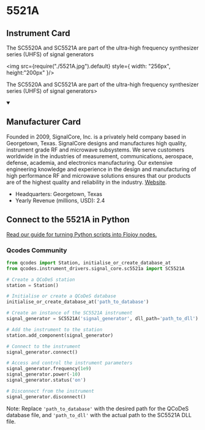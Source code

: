 
# 5521A

## Instrument Card

<div className="flex">

<div>

The SC5520A and SC5521A are part of the ultra-high frequency synthesizer series (UHFS) of signal generators

</div>

<img src={require("./5521A.jpg").default} style={ width: "256px", height:"200px" }/>

</div>

The SC5520A and SC5521A are part of the ultra-high frequency synthesizer series (UHFS) of signal generators>

<details open>
<summary><h2>Manufacturer Card</h2></summary>

Founded in 2009, SignalCore, Inc. is a privately held company based in Georgetown, Texas. SignalCore designs and manufactures high quality, instrument grade RF and microwave subsystems. We serve customers worldwide in the industries of measurement, communications, aerospace, defense, academia, and electronics manufacturing. Our extensive engineering knowledge and experience in the design and manufacturing of high performance RF and microwave solutions ensures that our products are of the highest quality and reliability in the industry. <a href="https://www.signalcore.com/">Website</a>.

<ul>
  <li>Headquarters: Georgetown, Texas</li>
  <li>Yearly Revenue (millions, USD): 2.4</li>
</ul>
</details>

## Connect to the 5521A in Python

[Read our guide for turning Python scripts into Flojoy nodes.](https://docs.flojoy.ai/custom-nodes/creating-custom-node/)


### Qcodes Community

```python
from qcodes import Station, initialise_or_create_database_at
from qcodes.instrument_drivers.signal_core.sc5521a import SC5521A

# Create a QCoDeS station
station = Station()

# Initialise or create a QCoDeS database
initialise_or_create_database_at('path_to_database')

# Create an instance of the SC5521A instrument
signal_generator = SC5521A('signal_generator', dll_path='path_to_dll')

# Add the instrument to the station
station.add_component(signal_generator)

# Connect to the instrument
signal_generator.connect()

# Access and control the instrument parameters
signal_generator.frequency(1e9)
signal_generator.power(-10)
signal_generator.status('on')

# Disconnect from the instrument
signal_generator.disconnect()
```
Note: Replace `'path_to_database'` with the desired path for the QCoDeS database file, and `'path_to_dll'` with the actual path to the SC5521A DLL file.

